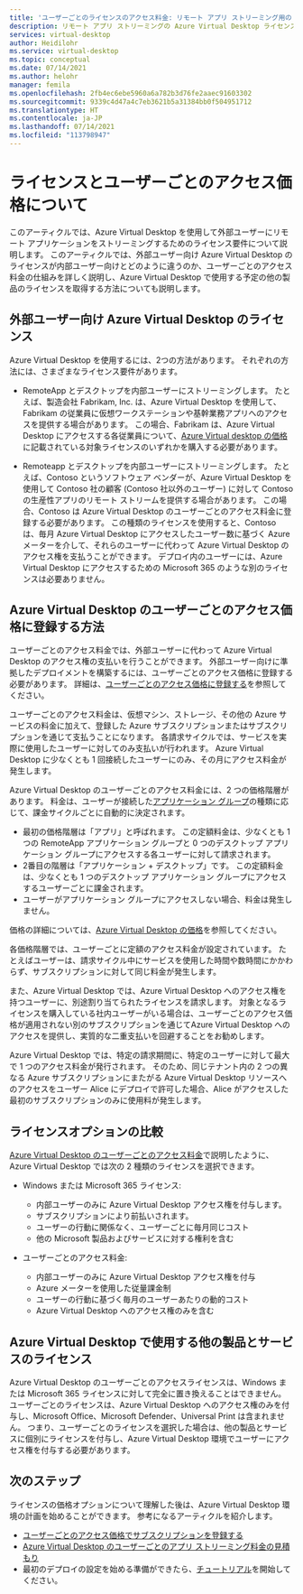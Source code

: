 ```yaml
---
title: 'ユーザーごとのライセンスのアクセス料金: リモート アプリ ストリーミング用の Azure Virtual Desktop - Azure'
description: リモート アプリ ストリーミングの Azure Virtual Desktop ライセンスに関する考慮事項を概説します。
services: virtual-desktop
author: Heidilohr
ms.service: virtual-desktop
ms.topic: conceptual
ms.date: 07/14/2021
ms.author: helohr
manager: femila
ms.openlocfilehash: 2fb4ec6ebe5960a6a782b3d76fe2aaec91603302
ms.sourcegitcommit: 9339c4d47a4c7eb3621b5a31384bb0f504951712
ms.translationtype: HT
ms.contentlocale: ja-JP
ms.lasthandoff: 07/14/2021
ms.locfileid: "113798947"
---
```

# <a name="understanding-licensing-and-per-user-access-pricing"></a>ライセンスとユーザーごとのアクセス価格について

このアーティクルでは、Azure Virtual Desktop を使用して外部ユーザーにリモート アプリケーションをストリーミングするためのライセンス要件について説明します。 このアーティクルでは、外部ユーザー向け Azure Virtual Desktop のライセンスが内部ユーザー向けとどのように違うのか、ユーザーごとのアクセス料金の仕組みを詳しく説明し、Azure Virtual Desktop で使用する予定の他の製品のライセンスを取得する方法についても説明します。

## <a name="licensing-azure-virtual-desktop-for-external-users"></a>外部ユーザー向け Azure Virtual Desktop のライセンス

Azure Virtual Desktop を使用するには、2つの方法があります。 それぞれの方法には、さまざまなライセンス要件があります。

- RemoteApp とデスクトップを内部ユーザーにストリーミングします。 たとえば、製造会社 Fabrikam, Inc. は、Azure Virtual Desktop を使用して、Fabrikam の従業員に仮想ワークステーションや基幹業務アプリへのアクセスを提供する場合があります。 この場合、Fabrikam は、Azure Virtual Desktop にアクセスする各従業員について、[Azure Virtual desktop の価格](https://azure.microsoft.com/pricing/details/virtual-desktop/)に記載されている対象ライセンスのいずれかを購入する必要があります。

- Remoteapp とデスクトップを内部ユーザーにストリーミングします。 たとえば、Contoso というソフトウェア ベンダーが、Azure Virtual Desktop を使用して Contoso 社の顧客 (Contoso 社以外のユーザー) に対して Contoso の生産性アプリのリモート ストリームを提供する場合があります。 この場合、Contoso は Azure Virtual Desktop のユーザーごとのアクセス料金に登録する必要があります。 この種類のライセンスを使用すると、Contoso は、毎月 Azure Virtual Desktop にアクセスしたユーザー数に基づく Azure メーターを介して、それらのユーザーに代わって Azure Virtual Desktop のアクセス権を支払うことができます。 デプロイ内のユーザーには、Azure Virtual Desktop にアクセスするための Microsoft 365 のような別のライセンスは必要ありません。

## <a name="per-user-access-pricing-for-azure-virtual-desktop"></a>Azure Virtual Desktop のユーザーごとのアクセス価格に登録する方法

ユーザーごとのアクセス料金では、外部ユーザーに代わって Azure Virtual Desktop のアクセス権の支払いを行うことができます。 外部ユーザー向けに準拠したデプロイメントを構築するには、ユーザーごとのアクセス価格に登録する必要があります。 詳細は、[ユーザーごとのアクセス価格に登録する](per-user-access-pricing.md)を参照してください。

ユーザーごとのアクセス料金は、仮想マシン、ストレージ、その他の Azure サービスの料金に加えて、登録した Azure サブスクリプションまたはサブスクリプションを通じて支払うことになります。 各請求サイクルでは、サービスを実際に使用したユーザーに対してのみ支払いが行われます。 Azure Virtual Desktop に少なくとも 1 回接続したユーザーにのみ、その月にアクセス料金が発生します。

Azure Virtual Desktop のユーザーごとのアクセス料金には、2 つの価格階層があります。 料金は、ユーザーが接続した[アプリケーション グループ](../environment-setup.md#app-groups)の種類に応じて、課金サイクルごとに自動的に決定されます。

- 最初の価格階層は「アプリ」と呼ばれます。 この定額料金は、少なくとも 1 つの RemoteApp アプリケーション グループと 0 つのデスクトップ アプリケーション グループにアクセスする各ユーザーに対して請求されます。
- 2番目の階層は「アプリケーション + デスクトップ」です。 この定額料金は、少なくとも 1 つのデスクトップ アプリケーション グループにアクセスするユーザーごとに課金されます。
- ユーザーがアプリケーション グループにアクセスしない場合、料金は発生しません。

価格の詳細については、[Azure Virtual Desktop の価格](https://azure.microsoft.com/pricing/details/virtual-desktop/)を参照してください。

各価格階層では、ユーザーごとに定額のアクセス料金が設定されています。 たとえばユーザーは、請求サイクル中にサービスを使用した時間や数時間にかかわらず、サブスクリプションに対して同じ料金が発生します。

また、Azure Virtual Desktop では、Azure Virtual Desktop へのアクセス権を持つユーザーに、別途割り当てられたライセンスを請求します。 対象となるライセンスを購入している社内ユーザーがいる場合は、ユーザーごとのアクセス価格が適用されない別のサブスクリプションを通じてAzure Virtual Desktop へのアクセスを提供し、実質的な二重支払いを回避することをお勧めします。

Azure Virtual Desktop では、特定の請求期間に、特定のユーザーに対して最大で 1 つのアクセス料金が発行されます。 そのため、同じテナント内の 2 つの異なる Azure サブスクリプションにまたがる Azure Virtual Desktop リソースへのアクセスをユーザー Alice にデプロイで許可した場合、Alice がアクセスした最初のサブスクリプションのみに使用料が発生します。

## <a name="comparing-licensing-options"></a>ライセンスオプションの比較

[Azure Virtual Desktop のユーザーごとのアクセス料金](#per-user-access-pricing-for-azure-virtual-desktop)で説明したように、Azure Virtual Desktop では次の 2 種類のライセンスを選択できます。

- Windows または Microsoft 365 ライセンス:
   - 内部ユーザーのみに Azure Virtual Desktop アクセス権を付与します。
   - サブスクリプションにより前払いされます。
   - ユーザーの行動に関係なく、ユーザーごとに毎月同じコスト
   - 他の Microsoft 製品およびサービスに対する権利を含む

- ユーザーごとのアクセス料金:
   - 内部ユーザーのみに Azure Virtual Desktop アクセス権を付与
   - Azure メーターを使用した従量課金制
   - ユーザーの行動に基づく毎月のユーザーあたりの動的コスト
   - Azure Virtual Desktop へのアクセス権のみを含む

## <a name="licensing-other-products-and-services-for-use-with-azure-virtual-desktop"></a>Azure Virtual Desktop で使用する他の製品とサービスのライセンス

Azure Virtual Desktop のユーザーごとのアクセスライセンスは、Windows または Microsoft 365 ライセンスに対して完全に置き換えることはできません。 ユーザーごとのライセンスは、Azure Virtual Desktop へのアクセス権のみを付与し、Microsoft Office、Microsoft Defender、Universal Print は含まれません。 つまり、ユーザーごとのライセンスを選択した場合は、他の製品とサービスに個別にライセンスを付与し、Azure Virtual Desktop 環境でユーザーにアクセス権を付与する必要があります。

## <a name="next-steps"></a>次のステップ

ライセンスの価格オプションについて理解した後は、Azure Virtual Desktop 環境の計画を始めることができます。 参考になるアーティクルを紹介します。

- [ユーザーごとのアクセス価格でサブスクリプションを登録する](per-user-access-pricing.md)
- [Azure Virtual Desktop のユーザーごとのアプリ ストリーミング料金の見積もり](streaming-costs.md)
- 最初のデプロイの設定を始める準備ができたら、[チュートリアル](../create-host-pools-azure-marketplace.md?toc=/azure/virtual-desktop/remote-app-streaming/toc.json&bc=/azure/virtual-desktop/breadcrumb/toc.json)を開始してください。
